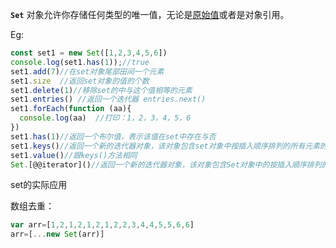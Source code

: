 **`Set`** 对象允许你存储任何类型的唯一值，无论是[原始值](https://developer.mozilla.org/zh-CN/docs/Glossary/Primitive)或者是对象引用。

Eg:

```javascript
const set1 = new Set([1,2,3,4,5,6])
console.log(set1.has(1));//true
set1.add(7)//在set对象尾部田间一个元素
set1.size  //返回set对象的值的个数
set1.delete(1)//移除set的中与这个值相等的元素
set1.entries() //返回一个迭代器 entries.next()
set1.forEach(function (aa){
  console.log(aa)  //打印：1，2，3，4，5，6
})
set1.has(1)//返回一个布尔值，表示该值在set中存在与否
set1.keys()//返回一个新的迭代器对象，该对象包含set对象中按插入顺序排列的所有元素的值
set1.value()//跟keys()方法相同
Set.[@@iterator]()//返回一个新的迭代器对象，该对象包含Set对象中的按插入顺序排列的所有元素的值。

```

set的实际应用

数组去重：

```javascript
var arr=[1,2,1,2,1,2,1,2,2,3,4,4,5,5,6,6]
arr=[...new Set(arr)]
```




















